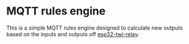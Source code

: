 # MQTT rules engine

This is a simple MQTT rules engine designed to calculate new outputs based on the inputs and outputs off [esp32-twi-relay](https://github.com/dnbeesley/esp32-twi-relay).
